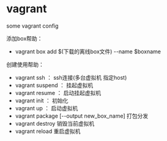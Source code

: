 # vagrant
some vagrant config

添加box帮助：
 - vagrant box add $(下载的离线box文件) --name $boxname

创建使用帮助：
- vagrant ssh ： ssh连接(多台虚拟机 指定host)
- vagrant suspend ： 挂起虚拟机
- vagrant resume ： 启动挂起虚拟机
- vagrant init ： 初始化
- vagrant up ： 启动虚拟机
- vagrant package [--output new_box_name] 打包分发
- vagrant destroy 销毁当前虚拟机
- vagrant reload 重启虚拟机
